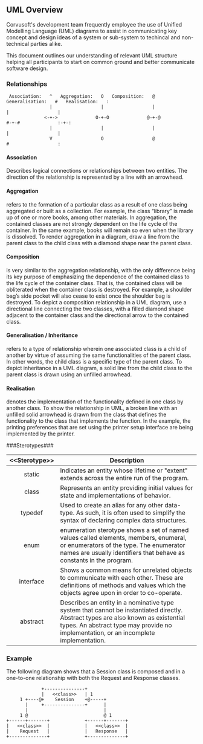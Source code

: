 
## UML Overview

Corvusoft's development team frequently employee the use of Unified Modelling Language (UML) diagrams to assist in communicating key concept and design ideas of a system or sub-system to techincal and non-technical parties alike.

This document outlines our understanding of relevant UML structure helping all participants to start on common ground and better communicate software design.

### Relationships ###

```
 Association:   ^   Aggregation:   O   Composition:   @   Generalisation:   #   Realisation:   :
                |                  |                  |                     |                  |
              <-+->              O-+-O              @-+-@                 #-+-#              :-+-:
                |                  |                  |                     |                  |
                V                  O                  @                     #                  :
```

#### Association

Describes logical connections or relationships between two entities. The direction of the relationship is represented by a line with an arrowhead. 

#### Aggregation

refers to the formation of a particular class as a result of one class being aggregated or built as a collection. For example, the class “library” is made up of one or more books, among other materials. In aggregation, the contained classes are not strongly dependent on the life cycle of the container. In the same example, books will remain so even when the library is dissolved. To render aggregation in a diagram, draw a line from the parent class to the child class with a diamond shape near the parent class.

#### Composition

is very similar to the aggregation relationship, with the only difference being its key purpose of emphasizing the dependence of the contained class to the life cycle of the container class. That is, the contained class will be obliterated when the container class is destroyed. For example, a shoulder bag’s side pocket will also cease to exist once the shoulder bag is destroyed. To depict a composition relationship in a UML diagram, use a directional line connecting the two classes, with a filled diamond shape adjacent to the container class and the directional arrow to the contained class.

#### Generalisation / Inheritance

refers to a type of relationship wherein one associated class is a child of another by virtue of assuming the same functionalities of the parent class. In other words, the child class is a specific type of the parent class. To depict inheritance in a UML diagram, a solid line from the child class to the parent class is drawn using an unfilled arrowhead.

#### Realisation

denotes the implementation of the functionality defined in one class by another class. To show the relationship in UML, a broken line with an unfilled solid arrowhead is drawn from the class that defines the functionality to the class that implements the function. In the example, the printing preferences that are set using the printer setup interface are being implemented by the printer.

###Sterotypes###

| &lt;&lt;Sterotype&gt;&gt; | Description |
|:----------:|-------------| 
| static | Indicates an entity whose lifetime or "extent" extends across the entire run of the program. |
| class | Represents an entity providing initial values for state and implementations of behavior. |
| typedef | Used to create an alias for any other data-type. As such, it is often used to simplify the syntax of declaring complex data structures. |
| enum | enumeration sterotype shows a set of named values called elements, members, enumeral, or enumerators of the type. The enumerator names are usually identifiers that behave as constants in the program. |
| interface | Shows a common means for unrelated objects to communicate with each other. These are definitions of methods and values which the objects agree upon in order to co-operate. |
| abstract | Describes an entity in a nominative type system that cannot be instantiated directly. Abstract types are also known as existential types. An abstract type may provide no implementation, or an incomplete implementation. |

### Example ###

The following diagram shows that a Session class is composed and in a one-to-one relationship with both the Request and Response classes.

```
             +---------------+
             |   <<class>>   | 1
     1 +----@+    Session    +@-----+
       |     +---------------+      |
       |                            |
     1 @                            @ 1
+------+-------+             +------+-------+
|   <<class>>  |             |   <<class>>  |
|    Request   |             |   Response   |
+--------------+             +--------------+
```


